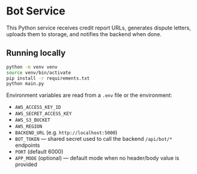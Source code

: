 # Bot Service

This Python service receives credit report URLs, generates dispute letters, uploads them to storage, and notifies the backend when done.

## Running locally

```bash
python -m venv venv
source venv/bin/activate
pip install -r requirements.txt
python main.py
```

Environment variables are read from a `.env` file or the environment:

- `AWS_ACCESS_KEY_ID`
- `AWS_SECRET_ACCESS_KEY`
- `AWS_S3_BUCKET`
- `AWS_REGION`
- `BACKEND_URL` (e.g. `http://localhost:5000`)
 - `BOT_TOKEN` — shared secret used to call the backend `/api/bot/*` endpoints
- `PORT` (default 6000)
- `APP_MODE` (optional) — default mode when no header/body value is provided

